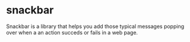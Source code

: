 # snackbar
Snackbar is a library that helps you add those typical messages popping over when a an action succeds or fails in a web page.
